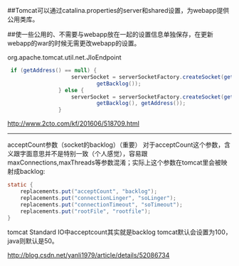 ##Tomcat可以通过catalina.properties的server和shared设置，为webapp提供公用类库。

##使一些公用的、不需要与webapp放在一起的设置信息单独保存，在更新webapp的war的时候无需更改webapp的设置。

 org.apache.tomcat.util.net.JIoEndpoint 
```java
 if (getAddress() == null) {
                    serverSocket = serverSocketFactory.createSocket(getPort(),
                            getBacklog());
                } else {
                    serverSocket = serverSocketFactory.createSocket(getPort(),
                            getBacklog(), getAddress());
                }
```

http://www.2cto.com/kf/201606/518709.html

---
acceptCount参数（socket的backlog）（重要）
对于acceptCount这个参数，含义跟字面意思并不是特别一致（个人感觉），容易跟maxConnections,maxThreads等参数混淆；实际上这个参数在tomcat里会被映射成backlog:

```java
static {
    replacements.put("acceptCount", "backlog");
    replacements.put("connectionLinger", "soLinger");
    replacements.put("connectionTimeout", "soTimeout");
    replacements.put("rootFile", "rootfile");
}
```
tomcat Standard IO中acceptcount其实就是backlog
tomcat默认会设置为100，java则默认是50。

<http://blog.csdn.net/yanli1979/article/details/52086734>



